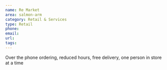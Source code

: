 ```yaml
---
name: Re Market
area: salmon-arm
category: Retail & Services
type: Retail
phone: 
email: 
url: 
tags:
---
```


Over the phone ordering, reduced hours, free delivery, one person in store at a time